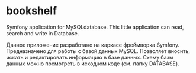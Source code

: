 # bookshelf
 Symfony application for MySQLdatabase.
 This little application can read, search and write in Database.
 
 Данное приложение разработано на каркасе фреймворка Symfony. Предназначено для работы с базой данных MySQL. Позволяет вносить, искать и редактировать информацию в базе данных. Схему базы данных можно посмотреть в исходном коде (см. папку DATABASE).

